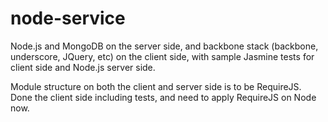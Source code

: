 node-service
============

Node.js and MongoDB on the server side, and backbone stack (backbone, underscore, JQuery, etc) on 
the client side, with sample Jasmine tests for client side and Node.js server side.

Module structure on both the client and server side is to be RequireJS.  Done the client side 
including tests, and need to apply RequireJS on Node now.


